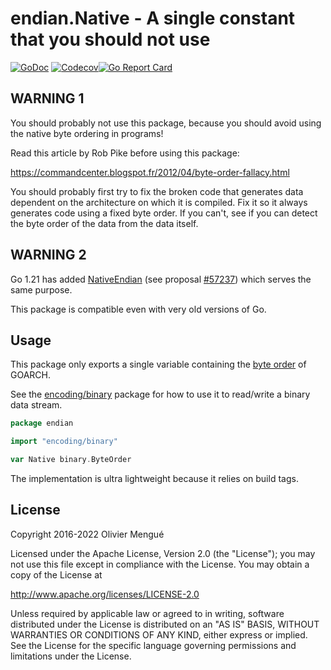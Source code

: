 # endian.Native - A single constant that you should not use

[![GoDoc](https://img.shields.io/badge/godoc-reference-blue.svg)](https://pkg.go.dev/github.com/dolmen-go/endian)
[![Codecov](https://codecov.io/gh/dolmen-go/endian/graph/badge.svg?token=AUuPGQ01UE)](https://codecov.io/gh/dolmen-go/endian)[![Go Report Card](https://goreportcard.com/badge/github.com/dolmen-go/endian)](https://goreportcard.com/report/github.com/dolmen-go/endian)

## WARNING 1

You should probably not use this package, because you should avoid using the native byte ordering in programs!

Read this article by Rob Pike before using this package:

https://commandcenter.blogspot.fr/2012/04/byte-order-fallacy.html

You should probably first try to fix the broken code that generates
data dependent on the architecture on which it is compiled. Fix it so it
always generates code using a fixed byte order.
If you can't, see if you can detect the byte order of the data from the
data itself.


## WARNING 2

Go 1.21 has added [NativeEndian](https://pkg.go.dev/encoding/binary#NativeEndian)
(see proposal [#57237](https://go.dev/issue/57237)) which serves the same purpose.

This package is compatible even with very old versions of Go.

## Usage

This package only exports a single variable containing the [byte order](https://pkg.go.dev/encoding/binary#ByteOrder) of
GOARCH.

See the [encoding/binary](https://pkg.go.dev/encoding/binary) package
for how to use it to read/write a binary data stream.

```go
package endian

import "encoding/binary"

var Native binary.ByteOrder
```

The implementation is ultra lightweight because it relies on build tags.

## License

Copyright 2016-2022 Olivier Mengué

Licensed under the Apache License, Version 2.0 (the "License");
you may not use this file except in compliance with the License.
You may obtain a copy of the License at

   http://www.apache.org/licenses/LICENSE-2.0

Unless required by applicable law or agreed to in writing, software
distributed under the License is distributed on an "AS IS" BASIS,
WITHOUT WARRANTIES OR CONDITIONS OF ANY KIND, either express or implied.
See the License for the specific language governing permissions and
limitations under the License.
